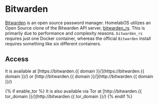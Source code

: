 # Bitwarden

[Bitwarden](https://bitwarden.com/) is an open source password manager. HomelabOS utilizes an Open Source clone of the Bitwarden API server, [bitwarden_rs](https://github.com/dani-garcia/bitwarden_rs). This is primarily due to performance and complexity reasons. `bitwarden_rs` requires just one Docker container, whereas the official `Bitwarden` install requires something like six different containers.

## Access

It is available at [https://bitwarden.{{ domain }}/](https://bitwarden.{{ domain }}/) or [http://bitwarden.{{ domain }}/](http://bitwarden.{{ domain }}/)

{% if enable_tor %}
It is also available via Tor at [http://bitwarden.{{ tor_domain }}/](http://bitwarden.{{ tor_domain }}/)
{% endif %}

